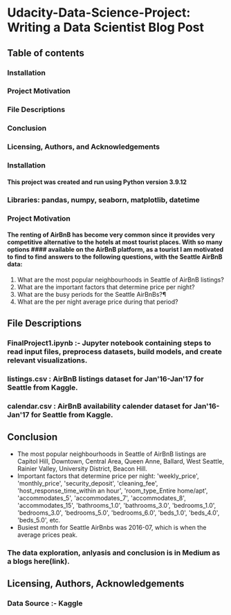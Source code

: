 # Udacity-Data-Science-Project: Writing a Data Scientist Blog Post

## Table of contents
### Installation
### Project Motivation
### File Descriptions
### Conclusion
### Licensing, Authors, and Acknowledgements

### Installation
  #### This project was created and run using Python version 3.9.12

### Libraries: pandas, numpy, seaborn, matplotlib, datetime

### Project Motivation
#### The renting of AirBnB has become very common since it provides very competitive alternative to the hotels at most tourist places. With so many options   #### available on the AirBnB platform, as a tourist I am motivated to find to find answers to the following questions, with the Seattle AirBnB data:

  1) What are the most popular neighbourhoods in Seattle of AirBnB listings?
  2) What are the important factors that determine price per night?
  3) What are the busy periods for the Seattle AirBnBs?¶
  4) What are the per night average price during that period?


## File Descriptions

### FinalProject1.ipynb :- Jupyter notebook containing steps to read input files, preprocess datasets, build models, and create relevant visualizations.
### listings.csv : AirBnB listings dataset for Jan'16-Jan'17 for Seattle from Kaggle.
### calendar.csv : AirBnB availability calender dataset for Jan'16-Jan'17 for Seattle from Kaggle.

## Conclusion
- The most popular neighbourhoods in Seattle of AirBnB listings are Capitol Hill, Downtown, Central Area, Queen Anne, Ballard, West Seattle, Rainier Valley, University District, Beacon Hill.
-  Important factors that determine price per night: 'weekly_price', 'monthly_price', 'security_deposit', 'cleaning_fee', 'host_response_time_within an hour', 'room_type_Entire home/apt', 'accommodates_5', 'accommodates_7', 'accommodates_8', 'accommodates_15', 'bathrooms_1.0', 'bathrooms_3.0', 'bedrooms_1.0', 'bedrooms_3.0', 'bedrooms_5.0', 'bedrooms_6.0', 'beds_1.0', 'beds_4.0', 'beds_5.0', etc.
-  Busiest month for Seattle AirBnbs was 2016-07, which is when the average prices peak.

### The data exploration, anlyasis and conclusion is in Medium as a blogs here(link).

## Licensing, Authors, Acknowledgements
### Data Source :- Kaggle 
